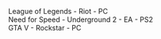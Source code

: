 League of Legends - Riot - PC  
Need for Speed - Underground 2 - EA - PS2  
GTA V - Rockstar - PC  
